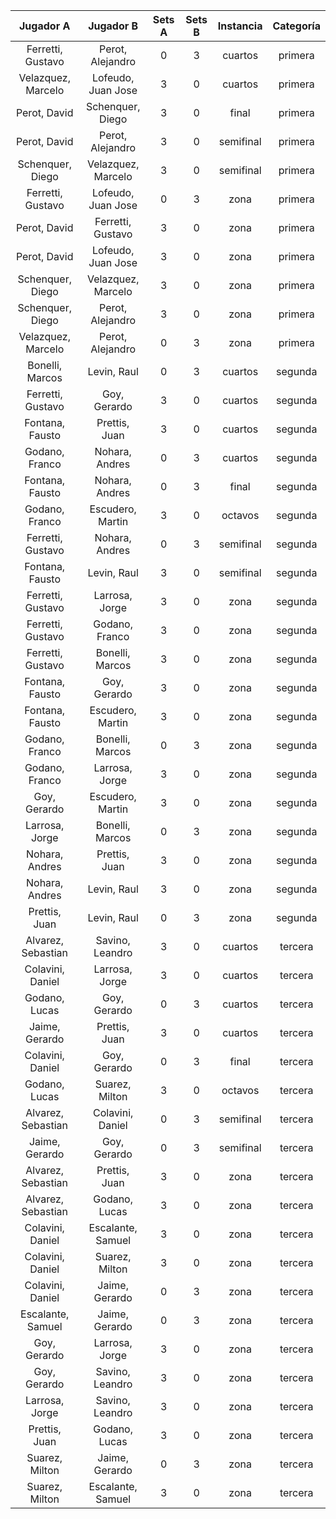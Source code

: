 |     Jugador A      |     Jugador B      |  Sets A  |  Sets B  |  Instancia  |  Categoría  |
|:------------------:|:------------------:|:--------:|:--------:|:-----------:|:-----------:|
| Ferretti, Gustavo  |  Perot, Alejandro  |    0     |    3     |   cuartos   |   primera   |
| Velazquez, Marcelo | Lofeudo, Juan Jose |    3     |    0     |   cuartos   |   primera   |
|    Perot, David    |  Schenquer, Diego  |    3     |    0     |    final    |   primera   |
|    Perot, David    |  Perot, Alejandro  |    3     |    0     |  semifinal  |   primera   |
|  Schenquer, Diego  | Velazquez, Marcelo |    3     |    0     |  semifinal  |   primera   |
| Ferretti, Gustavo  | Lofeudo, Juan Jose |    0     |    3     |    zona     |   primera   |
|    Perot, David    | Ferretti, Gustavo  |    3     |    0     |    zona     |   primera   |
|    Perot, David    | Lofeudo, Juan Jose |    3     |    0     |    zona     |   primera   |
|  Schenquer, Diego  | Velazquez, Marcelo |    3     |    0     |    zona     |   primera   |
|  Schenquer, Diego  |  Perot, Alejandro  |    3     |    0     |    zona     |   primera   |
| Velazquez, Marcelo |  Perot, Alejandro  |    0     |    3     |    zona     |   primera   |
|  Bonelli, Marcos   |    Levin, Raul     |    0     |    3     |   cuartos   |   segunda   |
| Ferretti, Gustavo  |    Goy, Gerardo    |    3     |    0     |   cuartos   |   segunda   |
|  Fontana, Fausto   |   Prettis, Juan    |    3     |    0     |   cuartos   |   segunda   |
|   Godano, Franco   |   Nohara, Andres   |    0     |    3     |   cuartos   |   segunda   |
|  Fontana, Fausto   |   Nohara, Andres   |    0     |    3     |    final    |   segunda   |
|   Godano, Franco   |  Escudero, Martin  |    3     |    0     |   octavos   |   segunda   |
| Ferretti, Gustavo  |   Nohara, Andres   |    0     |    3     |  semifinal  |   segunda   |
|  Fontana, Fausto   |    Levin, Raul     |    3     |    0     |  semifinal  |   segunda   |
| Ferretti, Gustavo  |   Larrosa, Jorge   |    3     |    0     |    zona     |   segunda   |
| Ferretti, Gustavo  |   Godano, Franco   |    3     |    0     |    zona     |   segunda   |
| Ferretti, Gustavo  |  Bonelli, Marcos   |    3     |    0     |    zona     |   segunda   |
|  Fontana, Fausto   |    Goy, Gerardo    |    3     |    0     |    zona     |   segunda   |
|  Fontana, Fausto   |  Escudero, Martin  |    3     |    0     |    zona     |   segunda   |
|   Godano, Franco   |  Bonelli, Marcos   |    0     |    3     |    zona     |   segunda   |
|   Godano, Franco   |   Larrosa, Jorge   |    3     |    0     |    zona     |   segunda   |
|    Goy, Gerardo    |  Escudero, Martin  |    3     |    0     |    zona     |   segunda   |
|   Larrosa, Jorge   |  Bonelli, Marcos   |    0     |    3     |    zona     |   segunda   |
|   Nohara, Andres   |   Prettis, Juan    |    3     |    0     |    zona     |   segunda   |
|   Nohara, Andres   |    Levin, Raul     |    3     |    0     |    zona     |   segunda   |
|   Prettis, Juan    |    Levin, Raul     |    0     |    3     |    zona     |   segunda   |
| Alvarez, Sebastian |  Savino, Leandro   |    3     |    0     |   cuartos   |   tercera   |
|  Colavini, Daniel  |   Larrosa, Jorge   |    3     |    0     |   cuartos   |   tercera   |
|   Godano, Lucas    |    Goy, Gerardo    |    0     |    3     |   cuartos   |   tercera   |
|   Jaime, Gerardo   |   Prettis, Juan    |    3     |    0     |   cuartos   |   tercera   |
|  Colavini, Daniel  |    Goy, Gerardo    |    0     |    3     |    final    |   tercera   |
|   Godano, Lucas    |   Suarez, Milton   |    3     |    0     |   octavos   |   tercera   |
| Alvarez, Sebastian |  Colavini, Daniel  |    0     |    3     |  semifinal  |   tercera   |
|   Jaime, Gerardo   |    Goy, Gerardo    |    0     |    3     |  semifinal  |   tercera   |
| Alvarez, Sebastian |   Prettis, Juan    |    3     |    0     |    zona     |   tercera   |
| Alvarez, Sebastian |   Godano, Lucas    |    3     |    0     |    zona     |   tercera   |
|  Colavini, Daniel  | Escalante, Samuel  |    3     |    0     |    zona     |   tercera   |
|  Colavini, Daniel  |   Suarez, Milton   |    3     |    0     |    zona     |   tercera   |
|  Colavini, Daniel  |   Jaime, Gerardo   |    0     |    3     |    zona     |   tercera   |
| Escalante, Samuel  |   Jaime, Gerardo   |    0     |    3     |    zona     |   tercera   |
|    Goy, Gerardo    |   Larrosa, Jorge   |    3     |    0     |    zona     |   tercera   |
|    Goy, Gerardo    |  Savino, Leandro   |    3     |    0     |    zona     |   tercera   |
|   Larrosa, Jorge   |  Savino, Leandro   |    3     |    0     |    zona     |   tercera   |
|   Prettis, Juan    |   Godano, Lucas    |    3     |    0     |    zona     |   tercera   |
|   Suarez, Milton   |   Jaime, Gerardo   |    0     |    3     |    zona     |   tercera   |
|   Suarez, Milton   | Escalante, Samuel  |    3     |    0     |    zona     |   tercera   |